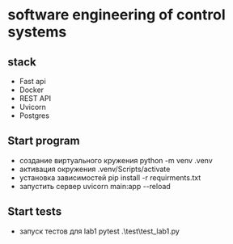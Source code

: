 # software engineering of control systems
## stack
* Fast api
* Docker
* REST API
* Uvicorn
* Postgres
## Start program
* создание виртуального кружения 
python -m venv .venv
* активация окружения
.venv/Scripts/activate
* установка зависимостей
pip install -r requirments.txt
* запустить сервер 
uvicorn main:app --reload
## Start tests
* запуск тестов для lab1
pytest .\test\test_lab1.py 
